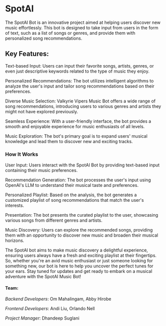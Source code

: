 # SpotAI
The SpotAI Bot is an innovative project aimed at helping users discover new music effortlessly. This bot is designed to take input from users in the form of text, such as a list of songs or genres, and provide them with personalized song recommendations.

## Key Features:

Text-based Input: Users can input their favorite songs, artists, genres, or even just descriptive keywords related to the type of music they enjoy.

Personalized Recommendations: The bot utilizes intelligent algorithms to analyze the user's input and tailor song recommendations based on their preferences.

Diverse Music Selection: Valkyrie Vipers Music Bot offers a wide range of song recommendations, introducing users to various genres and artists they might not have explored previously.

Seamless Experience: With a user-friendly interface, the bot provides a smooth and enjoyable experience for music enthusiasts of all levels.

Music Exploration: The bot's primary goal is to expand users' musical knowledge and lead them to discover new and exciting tracks.

### How It Works
User Input: Users interact with the SpotAI Bot by providing text-based input containing their music preferences.

Recommendation Generation: The bot processes the user's input using OpenAI's LLM to understand their musical taste and preferences.

Personalized Playlist: Based on the analysis, the bot generates a customized playlist of song recommendations that match the user's interests.

Presentation: The bot presents the curated playlist to the user, showcasing various songs from different genres and artists.

Music Discovery: Users can explore the recommended songs, providing them with an opportunity to discover new music and broaden their musical horizons.

The SpotAI bot aims to make music discovery a delightful experience, ensuring users always have a fresh and exciting playlist at their fingertips. So, whether you're an avid music enthusiast or just someone looking for something new, our bot is here to help you uncover the perfect tunes for your ears. Stay tuned for updates and get ready to embark on a musical adventure with the SpotAI Music Bot!


#### Team:

*Backend Developers*: Om Mahalingam, Abby Hirobe

*Frontend Developers*: Andi Liu, Orlando Nell

*Project Manager*: Dhandeep Suglani

